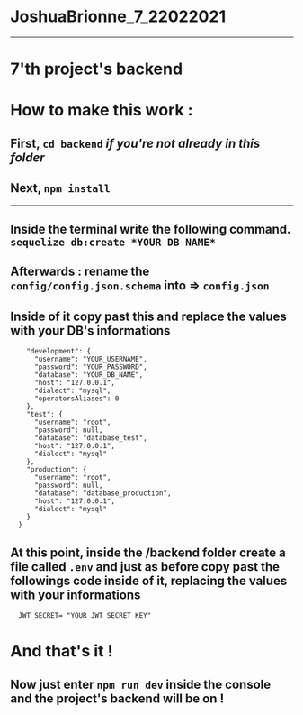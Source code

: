 JoshuaBrionne_7_22022021
==

------------------------------------------------------------------------------------------------------------------------------------------------------------------------
7'th project's backend
===

How to make this work : 
=========

First, `cd backend` *if you're not already in this folder*
--
Next, `npm install`
--
------------------------------------------------------------------------------------------------------------------------------------------------------------------------

Inside the terminal write the following command.
`sequelize db:create *YOUR DB NAME*`
--
Afterwards : rename the `config/config.json.schema` into => `config.json`
--
Inside of it copy past this and replace the values with your DB's informations
--
```shell{
    "development": {
      "username": "YOUR_USERNAME",
      "password": "YOUR_PASSWORD",
      "database": "YOUR_DB_NAME",
      "host": "127.0.0.1",
      "dialect": "mysql",
      "operatorsAliases": 0
    },
    "test": {
      "username": "root",
      "password": null,
      "database": "database_test",
      "host": "127.0.0.1",
      "dialect": "mysql"
    },
    "production": {
      "username": "root",
      "password": null,
      "database": "database_production",
      "host": "127.0.0.1",
      "dialect": "mysql"
    }
  }
  ```
 At this point, inside the /backend folder create a file called `.env` and just as before copy past the followings code inside of it, replacing the values with your informations
 ---
 
  ```
    JWT_SECRET= "YOUR JWT SECRET KEY"
```

And that's it ! 
===

Now just enter `npm run dev` inside the console and the project's backend will be on ! 
--
